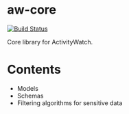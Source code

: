 aw-core
=======

[![Build Status](https://travis-ci.org/ActivityWatch/aw-core.svg?branch=master)](https://travis-ci.org/ActivityWatch/aw-core)

Core library for ActivityWatch.


Contents
========

 - Models
 - Schemas
 - Filtering algorithms for sensitive data

